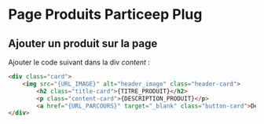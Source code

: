 # Page Produits Particeep Plug
## Ajouter un produit sur la page
Ajouter le code suivant dans la div *content* : 
```html
<div class="card">
	<img src="{URL_IMAGE}" alt="header_image" class="header-card">
    	<h2 class="title-card">{TITRE_PRODUIT}</h2>
    	<p class="content-card">{DESCRIPTION_PRODUIT}</p>
    	<a href="{URL_PARCOURS}" target="_blank" class="button-card">Découvrir</a>
</div>
```
